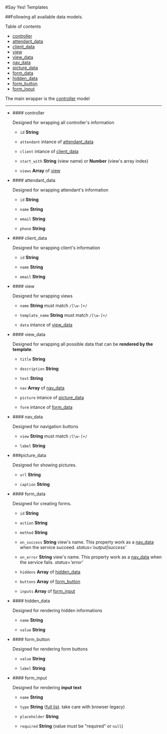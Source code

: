 #Say Yes! Templates

##Following all available data models.

Table of contents

- [controller](#controller)
- [attendant_data](#attendant_data)
- [client_data](#client_data)
- [view](#view)
- [view_data](#view_data)
- [nav_data](#nav_data)
- [picture_data](#picture_data)
- [form_data](#form_data)
- [hidden_data](#hidden_data)
- [form_button](#form_button)
- [form_input](#form_input)

The main wrapper is the [controller](#controller) model

---

- ###<a name="controller"># </a>controller

	Designed for wrapping all controller's information
	
	- `id` **String**
	
	- `attendant` intance of [attendant_data](#attendant_data)
	
	- `client` intance of [client_data](#client_data)
	
	- `start_with` **String** (view name) or **Number** (view's array index)
	
	- `views` **Array** of [view](#view)

- ###<a name="attendant_data"># </a>attendant_data

	Designed for wrapping attendant's information
	
	- `id` **String**
	
	- `name` **String**
	
	- `email` **String**
	
	- `phone` **String**

- ###<a name="client_data"># </a>client_data

	Designed for wrapping client's information
	
	- `id` **String**
	
	- `name` **String**
	
	- `email` **String**

- ###<a name="view"># </a>view

	Designed for wrapping views
	
	- `name` **String** must match `/[\w-]+/`
	
	- `template_name` **String** must match `/[\w-]+/`
	
	- `data` intance of [view_data](#view_data)

- ###<a name="view_data"># </a>view_data

	Designed for wrapping all possible data that can be **rendered by the template**.
	
	- `title` **String**
	
	- `description` **String**
	
	- `text`	**String**
	
	- `nav` **Array** of [nav_data](#nav_data)
	
	- `picture` intance of [picture_data](#picture_data)
	
	- `form` intance of [form_data](#form_data)

- ###<a name="nav_data"># </a>nav_data

	Designed for navigation buttons
	
	- `view` **String** must match `/[\w-]+/`
	
	- `label` **String**

- ###<a name="picture_data"></a>picture_data

	Designed for showing pictures.
	
	- `url` **String**
	
	- `caption` **String**

- ###<a name="form_data"># </a>form_data

	Designed for creating forms.
	
	- `id` **String**
	
	- `action` **String**
	
	- `method` **String**
	
	- `on_success` **String** view's name. This property work as a [nav_data](#nav_data) when the service succeed. *status='output|success'*
	
	- `on_error` **String** view's name. This property work as a [nav_data](#nav_data) when the service fails. *status='error'*
	
	- `hiddens` **Array** of [hidden_data](#hidden_data)
	
	- `buttons` **Array** of [form_button](#form_button)
	
	- `inputs` **Array** of [form_input](#form_input)

- ###<a name="hidden_data"># </a>hidden_data

	Designed for rendering hidden informations
	
	- `name` **String**
	
	- `value` **String**

- ###<a name="form_button"># </a>form_button

	Designed for rendering form buttons
	
	- `value` **String**
	
	- `label` **String**

- ###<a name="form_input"># </a>form_input

	Designed for rendering **input text**
	
	- `name` **String**
	
	- `type` **String** ([full list](http://www.w3schools.com/html/html5_form_input_types.asp). take care with browser legacy)
	
	- `placeholder` **String**
	
	- `required` **String** (value must be "required" or `null`)